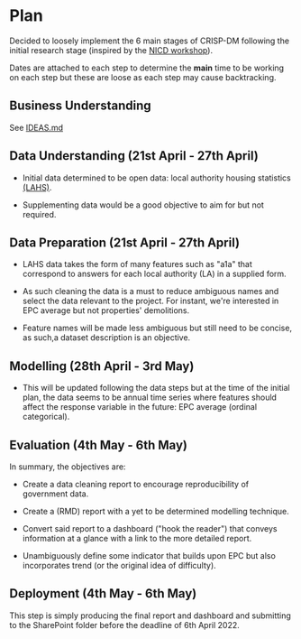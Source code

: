 # Plan

Decided to loosely implement the 6 main stages of CRISP-DM following the
initial research stage (inspired by the [NICD workshop][NICD-workflow]).

Dates are attached to each step to determine the **main** time to be working on
each step but these are loose as each step may cause backtracking.

## Business Understanding

See [IDEAS.md](IDEAS.md)

## Data Understanding (21st April - 27th April)

- Initial data determined to be open data: local authority housing
  statistics [(LAHS)][lahs2022].

- Supplementing data would be a good objective to aim for but not required.

## Data Preparation (21st April - 27th April)

- LAHS data takes the form of many features such as "a1a" that correspond to
  answers for each local authority (LA) in a supplied form.

- As such cleaning the data is a must to reduce ambiguous names and select the
  data relevant to the project.
  For instant, we're interested in EPC average but not properties' demolitions.

- Feature names will be made less ambiguous but still need to be concise,
  as such,a dataset description is an objective.

## Modelling (28th April - 3rd May)

- This will be updated following the data steps but at the time of the initial
  plan, the data seems to be annual time series where features should affect
  the response variable in the future: EPC average (ordinal categorical).

## Evaluation (4th May - 6th May)

In summary, the objectives are:

- Create a data cleaning report to encourage reproducibility of government
  data.

- Create a (RMD) report with a yet to be determined modelling technique.

- Convert said report to a dashboard ("hook the reader") that conveys
  information at a glance with a link to the more detailed report.

- Unambiguously define some indicator that builds upon EPC but also
  incorporates trend (or the original idea of difficulty).

## Deployment (4th May - 6th May)

This step is simply producing the final report and dashboard and submitting to
the SharePoint folder before the deadline of 6th April 2022.

[NICD-workflow]:
  https://nicd-uk.github.io/workflow-workshop/#15
  "Data Science Workflow Workshop, Matthew Edwards"

[lahs2022]:
  https://www.gov.uk/government/statistical-data-sets/local-authority-housing-statistics-open-data
  "Local authority housing statistics open data"
